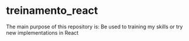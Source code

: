 # treinamento_react
The main purpose of this repository is: Be used to training my skills or try new implementations in React
